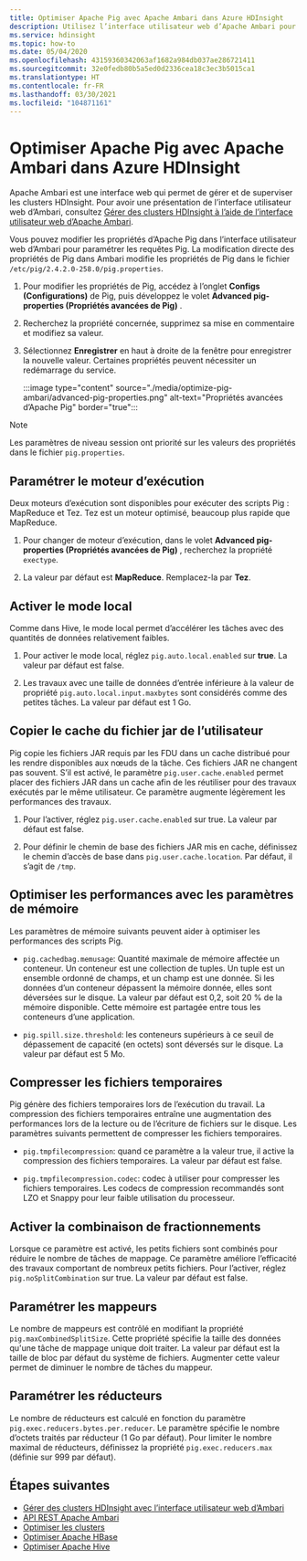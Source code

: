 ```yaml
---
title: Optimiser Apache Pig avec Apache Ambari dans Azure HDInsight
description: Utilisez l’interface utilisateur web d’Apache Ambari pour configurer et optimiser Apache Pig.
ms.service: hdinsight
ms.topic: how-to
ms.date: 05/04/2020
ms.openlocfilehash: 43159360342063af1682a984db037ae286721411
ms.sourcegitcommit: 32e0fedb80b5a5ed0d2336cea18c3ec3b5015ca1
ms.translationtype: HT
ms.contentlocale: fr-FR
ms.lasthandoff: 03/30/2021
ms.locfileid: "104871161"
---
```

# <a name="optimize-apache-pig-with-apache-ambari-in-azure-hdinsight"></a>Optimiser Apache Pig avec Apache Ambari dans Azure HDInsight

Apache Ambari est une interface web qui permet de gérer et de superviser les clusters HDInsight. Pour avoir une présentation de l’interface utilisateur web d’Ambari, consultez [Gérer des clusters HDInsight à l’aide de l’interface utilisateur web d’Apache Ambari](hdinsight-hadoop-manage-ambari.md).

Vous pouvez modifier les propriétés d’Apache Pig dans l’interface utilisateur web d’Ambari pour paramétrer les requêtes Pig. La modification directe des propriétés de Pig dans Ambari modifie les propriétés de Pig dans le fichier `/etc/pig/2.4.2.0-258.0/pig.properties`.

1. Pour modifier les propriétés de Pig, accédez à l’onglet **Configs (Configurations)** de Pig, puis développez le volet **Advanced pig-properties (Propriétés avancées de Pig)** .

1. Recherchez la propriété concernée, supprimez sa mise en commentaire et modifiez sa valeur.

1. Sélectionnez **Enregistrer** en haut à droite de la fenêtre pour enregistrer la nouvelle valeur. Certaines propriétés peuvent nécessiter un redémarrage du service.

    :::image type="content" source="./media/optimize-pig-ambari/advanced-pig-properties.png" alt-text="Propriétés avancées d’Apache Pig" border="true":::

> [!NOTE]  
> Les paramètres de niveau session ont priorité sur les valeurs des propriétés dans le fichier `pig.properties`.

## <a name="tune-execution-engine"></a>Paramétrer le moteur d’exécution

Deux moteurs d’exécution sont disponibles pour exécuter des scripts Pig : MapReduce et Tez. Tez est un moteur optimisé, beaucoup plus rapide que MapReduce.

1. Pour changer de moteur d’exécution, dans le volet **Advanced pig-properties (Propriétés avancées de Pig)** , recherchez la propriété `exectype`.

1. La valeur par défaut est **MapReduce**. Remplacez-la par **Tez**.

## <a name="enable-local-mode"></a>Activer le mode local

Comme dans Hive, le mode local permet d’accélérer les tâches avec des quantités de données relativement faibles.

1. Pour activer le mode local, réglez `pig.auto.local.enabled` sur **true**. La valeur par défaut est false.

1. Les travaux avec une taille de données d’entrée inférieure à la valeur de propriété `pig.auto.local.input.maxbytes` sont considérés comme des petites tâches. La valeur par défaut est 1 Go.

## <a name="copy-user-jar-cache"></a>Copier le cache du fichier jar de l’utilisateur

Pig copie les fichiers JAR requis par les FDU dans un cache distribué pour les rendre disponibles aux nœuds de la tâche. Ces fichiers JAR ne changent pas souvent. S’il est activé, le paramètre `pig.user.cache.enabled` permet placer des fichiers JAR dans un cache afin de les réutiliser pour des travaux exécutés par le même utilisateur. Ce paramètre augmente légèrement les performances des travaux.

1. Pour l’activer, réglez `pig.user.cache.enabled` sur true. La valeur par défaut est false.

1. Pour définir le chemin de base des fichiers JAR mis en cache, définissez le chemin d’accès de base dans `pig.user.cache.location`. Par défaut, il s’agit de `/tmp`.

## <a name="optimize-performance-with-memory-settings"></a>Optimiser les performances avec les paramètres de mémoire

Les paramètres de mémoire suivants peuvent aider à optimiser les performances des scripts Pig.

* `pig.cachedbag.memusage`: Quantité maximale de mémoire affectée un conteneur. Un conteneur est une collection de tuples. Un tuple est un ensemble ordonné de champs, et un champ est une donnée. Si les données d’un conteneur dépassent la mémoire donnée, elles sont déversées sur le disque. La valeur par défaut est 0,2, soit 20 % de la mémoire disponible. Cette mémoire est partagée entre tous les conteneurs d’une application.

* `pig.spill.size.threshold`: les conteneurs supérieurs à ce seuil de dépassement de capacité (en octets) sont déversés sur le disque. La valeur par défaut est 5 Mo.

## <a name="compress-temporary-files"></a>Compresser les fichiers temporaires

Pig génère des fichiers temporaires lors de l’exécution du travail. La compression des fichiers temporaires entraîne une augmentation des performances lors de la lecture ou de l’écriture de fichiers sur le disque. Les paramètres suivants permettent de compresser les fichiers temporaires.

* `pig.tmpfilecompression`: quand ce paramètre a la valeur true, il active la compression des fichiers temporaires. La valeur par défaut est false.

* `pig.tmpfilecompression.codec`: codec à utiliser pour compresser les fichiers temporaires. Les codecs de compression recommandés sont LZO et Snappy pour leur faible utilisation du processeur.

## <a name="enable-split-combining"></a>Activer la combinaison de fractionnements

Lorsque ce paramètre est activé, les petits fichiers sont combinés pour réduire le nombre de tâches de mappage. Ce paramètre améliore l’efficacité des travaux comportant de nombreux petits fichiers. Pour l’activer, réglez `pig.noSplitCombination` sur true. La valeur par défaut est false.

## <a name="tune-mappers"></a>Paramétrer les mappeurs

Le nombre de mappeurs est contrôlé en modifiant la propriété `pig.maxCombinedSplitSize`. Cette propriété spécifie la taille des données qu'une tâche de mappage unique doit traiter. La valeur par défaut est la taille de bloc par défaut du système de fichiers. Augmenter cette valeur permet de diminuer le nombre de tâches du mappeur.

## <a name="tune-reducers"></a>Paramétrer les réducteurs

Le nombre de réducteurs est calculé en fonction du paramètre `pig.exec.reducers.bytes.per.reducer`. Le paramètre spécifie le nombre d’octets traités par réducteur (1 Go par défaut). Pour limiter le nombre maximal de réducteurs, définissez la propriété `pig.exec.reducers.max` (définie sur 999 par défaut).

## <a name="next-steps"></a>Étapes suivantes

* [Gérer des clusters HDInsight avec l’interface utilisateur web d’Ambari](hdinsight-hadoop-manage-ambari.md)
* [API REST Apache Ambari](hdinsight-hadoop-manage-ambari-rest-api.md)
* [Optimiser les clusters](./hdinsight-changing-configs-via-ambari.md)
* [Optimiser Apache HBase](./optimize-hbase-ambari.md)
* [Optimiser Apache Hive](./optimize-hive-ambari.md)
